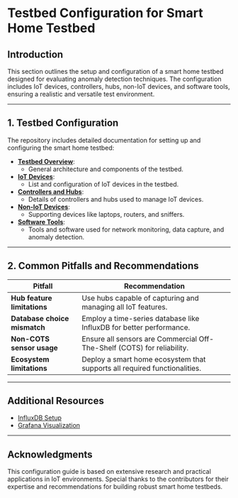 # Testbed Configuration for Smart Home Testbed

## Introduction
This section outlines the setup and configuration of a smart home testbed designed for evaluating anomaly detection techniques. The configuration includes IoT devices, controllers, hubs, non-IoT devices, and software tools, ensuring a realistic and versatile test environment.

---

## 1. Testbed Configuration
The repository includes detailed documentation for setting up and configuring the smart home testbed:

- **[Testbed Overview](testbed_overview.md)**:
  - General architecture and components of the testbed.
- **[IoT Devices](iot_devices.md)**:
  - List and configuration of IoT devices in the testbed.
- **[Controllers and Hubs](controllers_and_hubs.md)**:
  - Details of controllers and hubs used to manage IoT devices.
- **[Non-IoT Devices](non_iot_devices.md)**:
  - Supporting devices like laptops, routers, and sniffers.
- **[Software Tools](software_tools.md)**:
  - Tools and software used for network monitoring, data capture, and anomaly detection.

---

## 2. Common Pitfalls and Recommendations

| Pitfall                        | Recommendation                                              |
|--------------------------------|-------------------------------------------------------------|
| **Hub feature limitations**    | Use hubs capable of capturing and managing all IoT features.|
| **Database choice mismatch**   | Employ a time-series database like InfluxDB for better performance.|
| **Non-COTS sensor usage**      | Ensure all sensors are Commercial Off-The-Shelf (COTS) for reliability.|
| **Ecosystem limitations**      | Deploy a smart home ecosystem that supports all required functionalities.|

---

## Additional Resources

- [InfluxDB Setup](https://hub.docker.com/_/influxdb)
- [Grafana Visualization](https://grafana.com/docs/)

---

## Acknowledgments
This configuration guide is based on extensive research and practical applications in IoT environments. Special thanks to the contributors for their expertise and recommendations for building robust smart home testbeds.

